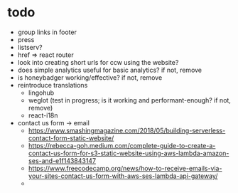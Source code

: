 # todo

- group links in footer
- press
- listserv?
- href => react router
- look into creating short urls for ccw using the website?
- does simple analytics useful for basic analytics? if not, remove
- is honeybadger working/effective? if not, remove
- reintroduce translations
  - lingohub
  - weglot (test in progress; is it working and performant-enough? if not, remove)
  - react-i18n
- contact us form -> email
  - https://www.smashingmagazine.com/2018/05/building-serverless-contact-form-static-website/
  - https://rebecca-goh.medium.com/complete-guide-to-create-a-contact-us-form-for-s3-static-website-using-aws-lambda-amazon-ses-and-e1f143843147
  - https://www.freecodecamp.org/news/how-to-receive-emails-via-your-sites-contact-us-form-with-aws-ses-lambda-api-gateway/
  - 